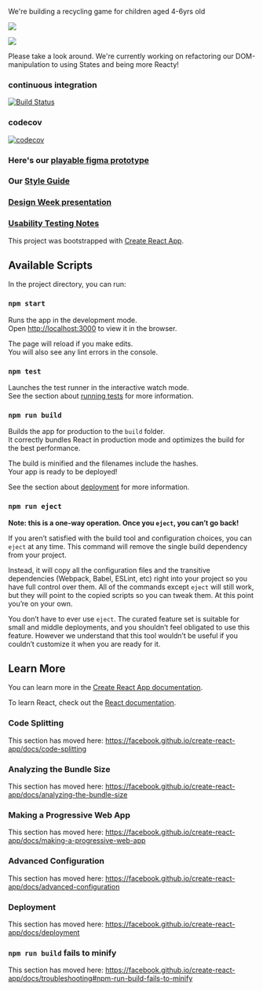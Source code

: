 

We're building a recycling game for children aged 4-6yrs old

![](https://media.giphy.com/media/KhlVSyjsbx18A/giphy.gif) 

![](https://i.imgur.com/z6I93K6.gif)

Please take a look around. We're currently working on refactoring our DOM-manipulation to using States and being more Reacty!

### continuous integration 
[![Build Status](https://travis-ci.org/fac18/recycling-game.svg?branch=master)](https://travis-ci.org/fac18/recycling-game)

### codecov
[![codecov](https://codecov.io/gh/fac18/recycling-game/branch/master/graph/badge.svg)](https://codecov.io/gh/fac18/recycling-game)

### Here's our [playable figma prototype](https://www.figma.com/proto/0JWLkTWl4IFKRodfEZkkky/Recycling-Game?node-id=177%3A235&scaling=scale-down)

### Our [Style Guide](https://www.figma.com/file/0JWLkTWl4IFKRodfEZkkky/Recycling-Game?node-id=36%3A0)

### [Design Week presentation](https://hackmd.io/@XI0fc2MpTIuI1L-y-LwoxA/SJyRokLxL#/)

### [Usability Testing Notes](https://github.com/fac18/recycling-game/issues/2)













This project was bootstrapped with [Create React App](https://github.com/facebook/create-react-app).

## Available Scripts

In the project directory, you can run:

### `npm start`

Runs the app in the development mode.<br />
Open [http://localhost:3000](http://localhost:3000) to view it in the browser.

The page will reload if you make edits.<br />
You will also see any lint errors in the console.

### `npm test`

Launches the test runner in the interactive watch mode.<br />
See the section about [running tests](https://facebook.github.io/create-react-app/docs/running-tests) for more information.

### `npm run build`

Builds the app for production to the `build` folder.<br />
It correctly bundles React in production mode and optimizes the build for the best performance.

The build is minified and the filenames include the hashes.<br />
Your app is ready to be deployed!

See the section about [deployment](https://facebook.github.io/create-react-app/docs/deployment) for more information.

### `npm run eject`

**Note: this is a one-way operation. Once you `eject`, you can’t go back!**

If you aren’t satisfied with the build tool and configuration choices, you can `eject` at any time. This command will remove the single build dependency from your project.

Instead, it will copy all the configuration files and the transitive dependencies (Webpack, Babel, ESLint, etc) right into your project so you have full control over them. All of the commands except `eject` will still work, but they will point to the copied scripts so you can tweak them. At this point you’re on your own.

You don’t have to ever use `eject`. The curated feature set is suitable for small and middle deployments, and you shouldn’t feel obligated to use this feature. However we understand that this tool wouldn’t be useful if you couldn’t customize it when you are ready for it.

## Learn More

You can learn more in the [Create React App documentation](https://facebook.github.io/create-react-app/docs/getting-started).

To learn React, check out the [React documentation](https://reactjs.org/).

### Code Splitting

This section has moved here: https://facebook.github.io/create-react-app/docs/code-splitting

### Analyzing the Bundle Size

This section has moved here: https://facebook.github.io/create-react-app/docs/analyzing-the-bundle-size

### Making a Progressive Web App

This section has moved here: https://facebook.github.io/create-react-app/docs/making-a-progressive-web-app

### Advanced Configuration

This section has moved here: https://facebook.github.io/create-react-app/docs/advanced-configuration

### Deployment

This section has moved here: https://facebook.github.io/create-react-app/docs/deployment

### `npm run build` fails to minify

This section has moved here: https://facebook.github.io/create-react-app/docs/troubleshooting#npm-run-build-fails-to-minify
